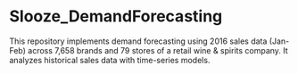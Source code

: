 # Slooze_DemandForecasting
This repository implements demand forecasting using 2016 sales data (Jan-Feb) across 7,658 brands and 79 stores of a retail wine &amp; spirits company. It analyzes historical sales data with time-series models.
